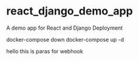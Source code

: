 # react_django_demo_app
A demo app for React and Django Deployment

docker-compose down
docker-compose up -d


hello this is paras for webhook
